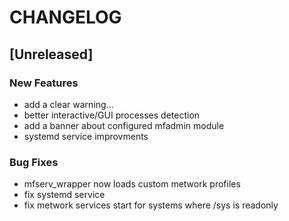 # CHANGELOG


## [Unreleased]

### New Features
- add a clear warning...
- better interactive/GUI processes detection
- add a banner about configured mfadmin module
- systemd service improvments


### Bug Fixes
- mfserv_wrapper now loads custom metwork profiles
- fix systemd service
- fix metwork services start for systems where /sys is readonly





